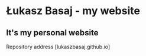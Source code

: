 # Łukasz Basaj - my website
## It's my personal website

Repository address [lukaszbasaj.github.io]
